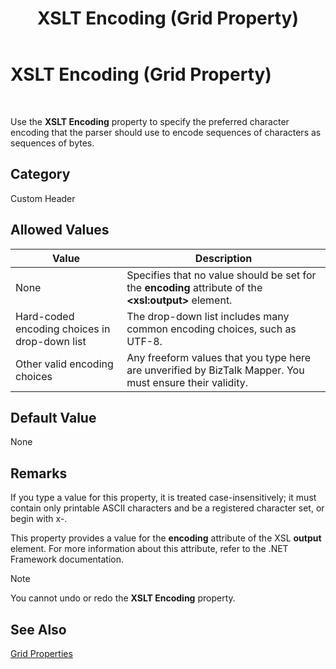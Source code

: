 ﻿---
title: XSLT Encoding (Grid Property)
TOCTitle: XSLT Encoding (Grid Property)
ms:assetid: 9e206d6d-55f4-41bf-a46a-29e33fe324fd
ms:mtpsurl: https://msdn.microsoft.com/en-us/library/Aa577606(v=BTS.80)
ms:contentKeyID: 51530003
ms.date: 08/30/2017
mtps_version: v=BTS.80
---

# XSLT Encoding (Grid Property)

 

Use the **XSLT Encoding** property to specify the preferred character encoding that the parser should use to encode sequences of characters as sequences of bytes.

## Category

Custom Header

## Allowed Values

<table>
<thead>
<tr class="header">
<th>Value</th>
<th>Description</th>
</tr>
</thead>
<tbody>
<tr class="odd">
<td>None</td>
<td>Specifies that no value should be set for the <strong>encoding</strong> attribute of the <strong>&lt;xsl:output&gt;</strong> element.</td>
</tr>
<tr class="even">
<td>Hard-coded encoding choices in drop-down list</td>
<td>The drop-down list includes many common encoding choices, such as UTF-8.</td>
</tr>
<tr class="odd">
<td>Other valid encoding choices</td>
<td>Any freeform values that you type here are unverified by BizTalk Mapper. You must ensure their validity.</td>
</tr>
</tbody>
</table>


## Default Value

None

## Remarks

If you type a value for this property, it is treated case-insensitively; it must contain only printable ASCII characters and be a registered character set, or begin with x-.

This property provides a value for the **encoding** attribute of the XSL **output** element. For more information about this attribute, refer to the .NET Framework documentation.


> [!NOTE]
> <P>You cannot undo or redo the <STRONG>XSLT Encoding</STRONG> property.</P>



## See Also

[Grid Properties](grid-properties.md)

